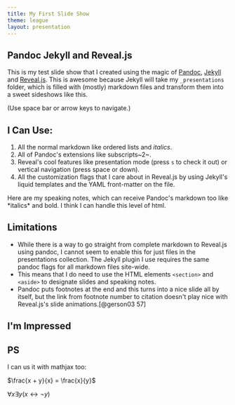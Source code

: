 ```yaml
---
title: My First Slide Show
theme: league
layout: presentation
---
```


<section>

# Pandoc Jekyll and Reveal.js #

This is my test slide show that I created using the magic of [Pandoc](http://pandoc.org/), [Jekyll](https://jekyllrb.com/) and [Reveal.js](http://lab.hakim.se/reveal-js/#/).  This is awesome because Jekyll will take my `_presentations` folder, which is filled with (mostly) markdown files and transform them into a sweet sideshows like this.

(Use space bar or arrow keys to navigate.)


</section>
<section>
<section>

## I Can Use: ##

1. All the normal markdown like ordered lists and *italics*.
2. All of Pandoc's extensions like subscripts~2~.
3. Reveal's cool features like presentation mode (press `s` to
   check it out) or vertical navigation (press space or down).
4. All the customization flags that I care about in Reveal.js by
   using Jekyll's liquid templates and the YAML front-matter on the
   file.


<aside class=notes>
Here are my speaking notes, which can receive Pandoc's markdown too like *italics* and bold.  I think I can handle this level of html.
</aside>
</section>
<section>

## Limitations ##

- While there is a way to go straight from complete markdown to
  Reveal.js using pandoc, I cannot seem to enable this for just
  files in the presentations collection.  The Jekyll plugin I use
  requires the same pandoc flags for all markdown files site-wide.
- This means that I do need to use the HTML elements `<section>`
  and `<aside>` to designate slides and speaking notes.
- Pandoc puts footnotes at the end and this turns into a nice slide
  all by itself, but the link from footnote number to citation
  doesn't play nice with Reveal.js's slide animations.[@gerson03 57]


</section>
</section>
<section data-background="http://www.reactiongifs.com/wp-content/uploads/2013/08/dr-mccoy-and-captain-kirk-approve.gif">

# I'm Impressed #



</section>
</section>
<section>

## PS ##

I can us it with mathjax too:

$\frac{x + y}{x} = \frac{x}{y}$

$\forall x \exists y (x \leftrightarrow \neg y)$

</section>